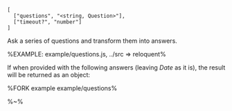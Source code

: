 ```## async ask => object
[
  ["questions", "<string, Question>"],
  ["timeout?", "number"]
]
```

Ask a series of questions and transform them into answers.

%EXAMPLE: example/questions.js, ../src => reloquent%

If when provided with the following answers (leaving _Date_ as it is), the result will be returned as an object:

%FORK example example/questions%

%~%